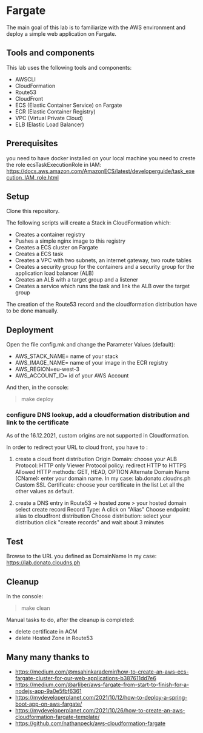 # Fargate

The main goal of this lab is to familiarize with the AWS environment and deploy a simple web application on Fargate.

## Tools and components

This lab uses the following tools and components:

- AWSCLI
- CloudFormation
- Route53
- CloudFront
- ECS (Elastic Container Service) on Fargate
- ECR (Elastic Container Registry)
- VPC (Virtual Private Cloud)
- ELB (Elastic Load Balancer)

## Prerequisites

you need to have docker installed on your local machine
you need to creste the role ecsTaskExecutionRole in IAM:
https://docs.aws.amazon.com/AmazonECS/latest/developerguide/task_execution_IAM_role.html

## Setup

Clone this repository.

The following scripts will create a Stack in CloudFormation which:

- Creates a container registry
- Pushes a simple nginx image to this registry
- Creates a ECS cluster on Fargate
- Creates a ECS task
- Creates a VPC with two subnets, an internet gateway, two route tables
- Creates a security group for the containers and a security group for the application load balancer (ALB)
- Creates an ALB with a target group and a listener
- Creates a service which runs the task and link the ALB over the target group

The creation of the Route53 record and the cloudformation distribution have to be done manually.

## Deployment

Open the file config.mk and change the Parameter Values (default):

- AWS_STACK_NAME= name of your stack
- AWS_IMAGE_NAME= name of your image in the ECR registry
- AWS_REGION=eu-west-3
- AWS_ACCOUNT_ID= id of your AWS Account

And then, in the console:

> make deploy

### configure DNS lookup, add a cloudformation distribution and link to the certificate

As of the 16.12.2021, custom origins are not supported in Cloudformation.

In order to redirect your URL to cloud front, you have to :

1. create a cloud front distribution
   Origin Domain: choose your ALB
   Protocol: HTTP only
   Viewer Protocol policy: redirect HTTP to HTTPS
   Allowed HTTP methods: GET, HEAD, OPTION
   Alternate Domain Name (CName): enter your domain name. In my case: lab.donato.cloudns.ph
   Custom SSL Certificate: choose your certificate in the list
   Let all the other values as default.

2. create a DNS entry in Route53 -> hosted zone > your hosted domain
   select create record
   Record Type: A
   click on "Alias"
   Choose endpoint: alias to cloudfront distribution
   Choose distribution: select your distribution
   click "create records" and wait about 3 minutes

## Test

Browse to the URL you defined as DomainName
In my case: https://lab.donato.cloudns.ph

## Cleanup

In the console:

> make clean

Manual tasks to do, after the cleanup is completed:

- delete certificate in ACM
- delete Hosted Zone in Route53

## Many many thanks to

- https://medium.com/@msahinkarademir/how-to-create-an-aws-ecs-fargate-cluster-for-our-web-applications-b387611dd7e6
- https://medium.com/@arliber/aws-fargate-from-start-to-finish-for-a-nodejs-app-9a0e5fbf6361
- https://mydeveloperplanet.com/2021/10/12/how-to-deploy-a-spring-boot-app-on-aws-fargate/
- https://mydeveloperplanet.com/2021/10/26/how-to-create-an-aws-cloudformation-fargate-template/
- https://github.com/nathanpeck/aws-cloudformation-fargate
